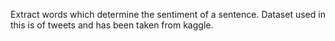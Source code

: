 Extract words which determine the sentiment of a sentence. Dataset used in this is of tweets and has been taken from kaggle.

